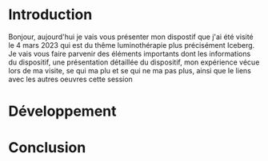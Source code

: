 # Introduction
Bonjour, aujourd'hui je vais vous présenter mon dispostif que j'ai été visité le 4 mars 2023 qui est du thême luminothérapie plus précisément Iceberg. 
Je vais vous faire parvenir des éléments importants dont les informations du dispositif, une présentation détaillée du dispositif, mon expérience vécue lors de ma visite, se qui ma plu et se qui ne ma pas plus, ainsi que le liens avec les autres oeuvres cette session 

# Développement 


# Conclusion
